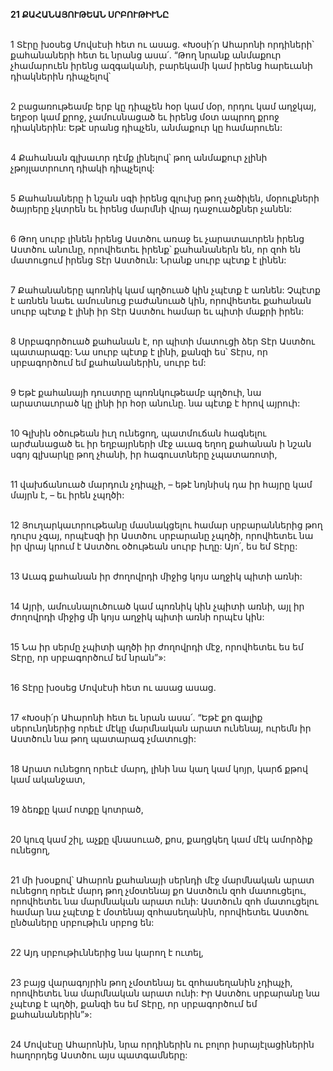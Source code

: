 **21 ՔԱՀԱՆԱՅՈՒԹԵԱՆ ՍՐԲՈՒԹԻՒՆԸ**

\
1 Տէրը խօսեց Մովսէսի հետ ու ասաց. «Խօսի՛ր Ահարոնի որդիների՝ քահանաների հետ եւ նրանց ասա՛. “Թող նրանք անմաքուր չհամարուեն իրենց ազգականի, բարեկամի կամ իրենց հարեւանի դիակներին դիպչելով՝

\
2 բացառութեամբ երբ կը դիպչեն հօր կամ մօր, որդու կամ աղջկայ, եղբօր կամ քրոջ, չամուսնացած եւ իրենց մօտ ապրող քրոջ դիակներին: Եթէ սրանց դիպչեն, անմաքուր կը համարուեն:

\
4 Քահանան գլխաւոր դէմք լինելով՝ թող անմաքուր չլինի չթոյլատրուող դիակի դիպչելով:

\
5 Քահանաները ի նշան սգի իրենց գլուխը թող չածիլեն, մօրուքների ծայրերը չկտրեն եւ իրենց մարմնի վրայ դաջուածքներ չանեն:

\
6 Թող սուրբ լինեն իրենց Աստծու առաջ եւ չարատաւորեն իրենց Աստծու անունը, որովհետեւ իրենք՝ քահանաներն են, որ զոհ են մատուցում իրենց Տէր Աստծուն: Նրանք սուրբ պէտք է լինեն:

\
7 Քահանաները պոռնիկ կամ պղծուած կին չպէտք է առնեն: Չպէտք է առնեն նաեւ ամուսնուց բաժանուած կին, որովհետեւ քահանան սուրբ պէտք է լինի իր Տէր Աստծու համար եւ պիտի մաքրի իրեն:

\
8 Սրբագործուած քահանան է, որ պիտի մատուցի ձեր Տէր Աստծու պատարագը: Նա սուրբ պէտք է լինի, քանզի ես՝ Տէրս, որ սրբագործում եմ քահանաներին, սուրբ եմ:

\
9 Եթէ քահանայի դուստրը պոռնկութեամբ պղծուի, նա արատաւորած կը լինի իր հօր անունը. նա պէտք է հրով այրուի:

\
10 Գլխին օծութեան իւղ ունեցող, պատմուճան հագնելու արժանացած եւ իր եղբայրների մէջ աւագ եղող քահանան ի նշան սգոյ գլխարկը թող չհանի, իր հագուստները չպատառոտի,

\
11 վախճանուած մարդուն չդիպչի, – եթէ նոյնիսկ դա իր հայրը կամ մայրն է, – եւ իրեն չպղծի:

\
12 Յուղարկաւորութեանը մասնակցելու համար սրբարաններից թող դուրս չգայ, որպէսզի իր Աստծու սրբարանը չպղծի, որովհետեւ նա իր վրայ կրում է Աստծու օծութեան սուրբ իւղը: Այո՛, ես եմ Տէրը:

\
13 Աւագ քահանան իր ժողովրդի միջից կոյս աղջիկ պիտի առնի:

\
14 Այրի, ամուսնալուծուած կամ պոռնիկ կին չպիտի առնի, այլ իր ժողովրդի միջից մի կոյս աղջիկ պիտի առնի որպէս կին:

\
15 Նա իր սերմը չպիտի պղծի իր ժողովրդի մէջ, որովհետեւ ես եմ Տէրը, որ սրբագործում եմ նրան”»:

\
16 Տէրը խօսեց Մովսէսի հետ ու ասաց ասաց.

\
17 «Խօսի՛ր Ահարոնի հետ եւ նրան ասա՛. “Եթէ քո գալիք սերունդներից որեւէ մէկը մարմնական արատ ունենայ, ուրեմն իր Աստծուն նա թող պատարագ չմատուցի:

\
18 Արատ ունեցող որեւէ մարդ, լինի նա կաղ կամ կոյր, կարճ քթով կամ ականջատ,

\
19 ձեռքը կամ ոտքը կոտրած,

\
20 կուզ կամ շիլ, աչքը վնասուած, քոս, քաղցկեղ կամ մէկ ամորձիք ունեցող,

\
21 մի խօսքով՝ Ահարոն քահանայի սերնդի մէջ մարմնական արատ ունեցող որեւէ մարդ թող չմօտենայ քո Աստծուն զոհ մատուցելու, որովհետեւ նա մարմնական արատ ունի: Աստծուն զոհ մատուցելու համար նա չպէտք է մօտենայ զոհասեղանին, որովհետեւ Աստծու ընծաները սրբութիւն սրբոց են:

\
22 Այդ սրբութիւններից նա կարող է ուտել,

\
23 բայց վարագոյրին թող չմօտենայ եւ զոհասեղանին չդիպչի, որովհետեւ նա մարմնական արատ ունի: Իր Աստծու սրբարանը նա չպէտք է պղծի, քանզի ես եմ Տէրը, որ սրբագործում եմ քահանաներին”»:

\
24 Մովսէսը Ահարոնին, նրա որդիներին ու բոլոր իսրայէլացիներին հաղորդեց Աստծու այս պատգամները:
